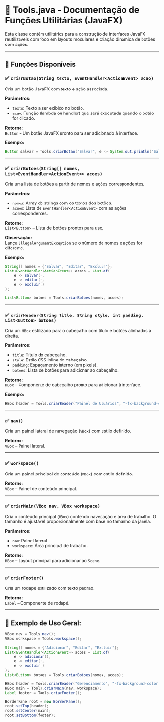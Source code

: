 
# 📘 Tools.java - Documentação de Funções Utilitárias (JavaFX)

Esta classe contém utilitários para a construção de interfaces JavaFX reutilizáveis com foco em layouts modulares e criação dinâmica de botões com ações.

---

## 🔧 Funções Disponíveis

### ✅ `criarBotao(String texto, EventHandler<ActionEvent> acao)`

Cria um botão JavaFX com texto e ação associada.

**Parâmetros:**
- `texto`: Texto a ser exibido no botão.
- `acao`: Função (lambda ou handler) que será executada quando o botão for clicado.

**Retorno:**  
`Button` – Um botão JavaFX pronto para ser adicionado à interface.

**Exemplo:**
```java
Button salvar = Tools.criarBotao("Salvar", e -> System.out.println("Salvando..."));
```

---

### ✅ `criarBotoes(String[] nomes, List<EventHandler<ActionEvent>> acoes)`

Cria uma lista de botões a partir de nomes e ações correspondentes.

**Parâmetros:**
- `nomes`: Array de strings com os textos dos botões.
- `acoes`: Lista de `EventHandler<ActionEvent>` com as ações correspondentes.

**Retorno:**  
`List<Button>` – Lista de botões prontos para uso.

**Observação:**  
Lança `IllegalArgumentException` se o número de nomes e ações for diferente.

**Exemplo:**
```java
String[] nomes = {"Salvar", "Editar", "Excluir"};
List<EventHandler<ActionEvent>> acoes = List.of(
    e -> salvar(),
    e -> editar(),
    e -> excluir()
);

List<Button> botoes = Tools.criarBotoes(nomes, acoes);
```

---

### ✅ `criarHeader(String title, String style, int padding, List<Button> botoes)`

Cria um `HBox` estilizado para o cabeçalho com título e botões alinhados à direita.

**Parâmetros:**
- `title`: Título do cabeçalho.
- `style`: Estilo CSS inline do cabeçalho.
- `padding`: Espaçamento interno (em pixels).
- `botoes`: Lista de botões para adicionar ao cabeçalho.

**Retorno:**  
`HBox` – Componente de cabeçalho pronto para adicionar à interface.

**Exemplo:**
```java
HBox header = Tools.criarHeader("Painel de Usuários", "-fx-background-color: #333;", 10, botoes);
```

---

### ✅ `nav()`

Cria um painel lateral de navegação (`VBox`) com estilo definido.

**Retorno:**  
`VBox` – Painel lateral.

---

### ✅ `workspace()`

Cria um painel principal de conteúdo (`VBox`) com estilo definido.

**Retorno:**  
`VBox` – Painel de conteúdo principal.

---

### ✅ `criarMain(VBox nav, VBox workspace)`

Cria o conteúdo principal (`HBox`) contendo navegação e área de trabalho. O tamanho é ajustável proporcionalmente com base no tamanho da janela.

**Parâmetros:**
- `nav`: Painel lateral.
- `workspace`: Área principal de trabalho.

**Retorno:**  
`HBox` – Layout principal para adicionar ao `Scene`.

---

### ✅ `criarFooter()`

Cria um rodapé estilizado com texto padrão.

**Retorno:**  
`Label` – Componente de rodapé.

---

## 🧪 Exemplo de Uso Geral:

```java
VBox nav = Tools.nav();
VBox workspace = Tools.workspace();

String[] nomes = {"Adicionar", "Editar", "Excluir"};
List<EventHandler<ActionEvent>> acoes = List.of(
    e -> adicionar(),
    e -> editar(),
    e -> excluir()
);
List<Button> botoes = Tools.criarBotoes(nomes, acoes);

HBox header = Tools.criarHeader("Gerenciamento", "-fx-background-color: #2c3e50;", 10, botoes);
HBox main = Tools.criarMain(nav, workspace);
Label footer = Tools.criarFooter();

BorderPane root = new BorderPane();
root.setTop(header);
root.setCenter(main);
root.setBottom(footer);
```
